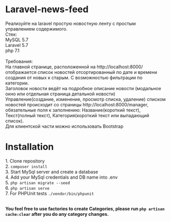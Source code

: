 # Laravel-news-feed
Реализуйте на laravel простую новостную ленту с простым управлением содержимого.<br>
Стек:<br> 
MySQL 5.7<br> 
Laravel 5.7 <br>
php 7.1<br>
<br>
Требования:<br> 
На главной странице, расположенной на http://localhost:8000/ отображается список новостей отсортированный по дате и времени создания от новых к старым. С возможностью фильтрации по категории.<br> 
Заголовок новости ведёт на подробное описание новости (модальное окно или отдельная страница детальной новости)<br> 
Управление(создание, изменение, просмотр списка, удаление) списком новостей происходит со страницы http://localhost:8000/manager, обязательные поля к заполнению: Название(короткий текст), Текст(полный текст), Категория(короткий текст или выпадающий список).<br> 
Для клиентской части можно использовать Bootstrap<br>

<h1> Installation </h1>
1. Clone repository<br>
2. <code>composer install</code><br>
3. Start MySql server and create a database<br>
4. Add your MySql credentials and DB name into .env<br>
5. <code>php artisan migrate --seed</code><br>
6. <code>php artisan serve</code> <br> 
7. For PHPUnit tests <code>./vendor/bin/phpunit</code> <br>
<br>

<b>You feel free to use factories to create Categories, please run <code>php artisan cache:clear</code> after you do any category changes. </b>



